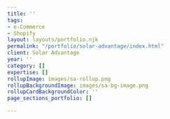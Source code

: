 ```yaml
---
title: ''
tags:
- e-Commerce
- Shopify
layout: layouts/portfolio.njk
permalink: "/portfolio/solar-advantage/index.html"
client: Solar Advantage
year: ''
category: []
expertise: []
rollupImage: images/sa-rollup.png
rollupBackgroundImage: images/sa-bg-image.png
rollupCardBackgroundColor: ''
page_sections_portfolio: []

---
```

